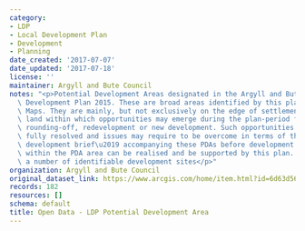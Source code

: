 ```yaml
---
category:
- LDP
- Local Development Plan
- Development
- Planning
date_created: '2017-07-07'
date_updated: '2017-07-18'
license: ''
maintainer: Argyll and Bute Council
notes: "<p>Potential Development Areas designated in the Argyll and Bute adopted Local\
  \ Development Plan 2015. These are broad areas identified by this plan in the Proposal\
  \ Maps. They are mainly, but not exclusively on the edge of settlements and constitute\
  \ land within which opportunities may emerge during the plan-period for infill,\
  \ rounding-off, redevelopment or new development. Such opportunities are not currently\
  \ fully resolved and issues may require to be overcome in terms of the \u2018mini\
  \ development brief\u2019 accompanying these PDAs before development opportunities\
  \ within the PDA area can be realised and be supported by this plan. A PDA may include\
  \ a number of identifiable development sites</p>"
organization: Argyll and Bute Council
original_dataset_link: https://www.arcgis.com/home/item.html?id=6d63d565373b45a394a5fb3fd0ea8694
records: 182
resources: []
schema: default
title: Open Data - LDP Potential Development Area
---
```

